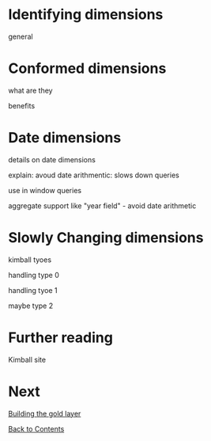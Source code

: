 # Identifying dimensions

general

# Conformed dimensions
what are they

benefits

# Date dimensions

details on date dimensions

explain: avoud date arithmentic: slows down queries

use in window queries

aggregate support like "year field" - avoid date arithmetic

# Slowly Changing dimensions
kimball tyoes

handling type 0

handling tyoe 1

maybe type 2

# Further reading

Kimball site

# Next
[Building the gold layer](/gold.md)

[Back to Contents](/contents.md)
